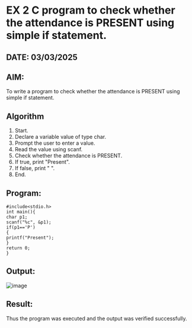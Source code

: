 # EX 2 C program to check whether the attendance is PRESENT using simple if statement.
## DATE: 03/03/2025 
## AIM:
To write a program to check whether the attendance is PRESENT using simple if statement.

## Algorithm
1. Start.
2. Declare a variable value of type char.
3. Prompt the user to enter a value.
4. Read the value using scanf.
5. Check whether the attendance is PRESENT.
6. If true, print "Present".
7. If false, print " ".
8. End.  

## Program:
```
#include<stdio.h> 
int main(){
char p1; 
scanf("%c", &p1);
if(p1=='P')
{
printf("Present");
}
return 0;
}
```

## Output:
![image](https://github.com/user-attachments/assets/e2804fc1-34e5-4faf-810a-ebd8c292d75c)


## Result:
Thus the program was executed and the output was verified successfully.
